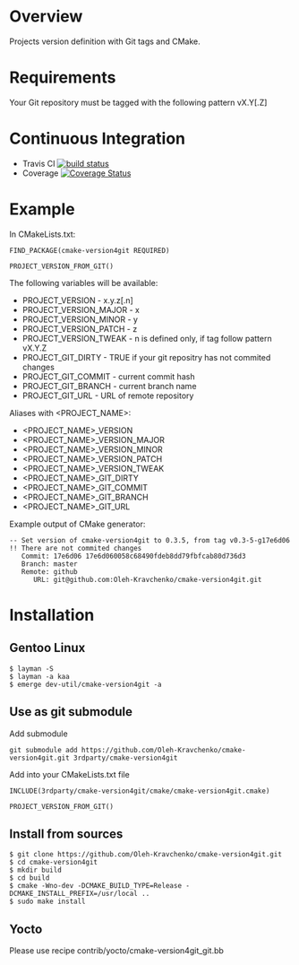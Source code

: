 # Overview

Projects version definition with Git tags and CMake.

# Requirements

Your Git repository must be tagged with the following pattern vX.Y[.Z]

# Continuous Integration

- Travis CI [![build status](https://api.travis-ci.org/Oleh-Kravchenko/cmake-version4git.svg)](https://travis-ci.org/Oleh-Kravchenko/cmake-version4git)
- Coverage [![Coverage Status](https://coveralls.io/repos/github/Oleh-Kravchenko/cmake-version4git/badge.svg?branch=master)](https://coveralls.io/github/Oleh-Kravchenko/cmake-version4git?branch=master)

# Example

In CMakeLists.txt:

	FIND_PACKAGE(cmake-version4git REQUIRED)

	PROJECT_VERSION_FROM_GIT()

The following variables will be available:

- PROJECT_VERSION       - x.y.z[.n]
- PROJECT_VERSION_MAJOR - x
- PROJECT_VERSION_MINOR - y
- PROJECT_VERSION_PATCH - z
- PROJECT_VERSION_TWEAK - n is defined only, if tag follow pattern vX.Y.Z
- PROJECT_GIT_DIRTY     - TRUE if your git repositry has not commited changes
- PROJECT_GIT_COMMIT    - current commit hash
- PROJECT_GIT_BRANCH    - current branch name
- PROJECT_GIT_URL       - URL of remote repository

Aliases with <PROJECT_NAME>:

- <PROJECT_NAME>_VERSION
- <PROJECT_NAME>_VERSION_MAJOR
- <PROJECT_NAME>_VERSION_MINOR
- <PROJECT_NAME>_VERSION_PATCH
- <PROJECT_NAME>_VERSION_TWEAK
- <PROJECT_NAME>_GIT_DIRTY
- <PROJECT_NAME>_GIT_COMMIT
- <PROJECT_NAME>_GIT_BRANCH
- <PROJECT_NAME>_GIT_URL

Example output of CMake generator:

	-- Set version of cmake-version4git to 0.3.5, from tag v0.3-5-g17e6d06
	!! There are not commited changes
	   Commit: 17e6d06 17e6d060058c68490fdeb8dd79fbfcab80d736d3
	   Branch: master
	   Remote: github
	      URL: git@github.com:Oleh-Kravchenko/cmake-version4git.git

# Installation

## Gentoo Linux

	$ layman -S
	$ layman -a kaa
	$ emerge dev-util/cmake-version4git -a

## Use as git submodule

Add submodule

	git submodule add https://github.com/Oleh-Kravchenko/cmake-version4git.git 3rdparty/cmake-version4git

Add into your CMakeLists.txt file

	INCLUDE(3rdparty/cmake-version4git/cmake/cmake-version4git.cmake)

	PROJECT_VERSION_FROM_GIT()

## Install from sources

	$ git clone https://github.com/Oleh-Kravchenko/cmake-version4git.git
	$ cd cmake-version4git
	$ mkdir build
	$ cd build
	$ cmake -Wno-dev -DCMAKE_BUILD_TYPE=Release -DCMAKE_INSTALL_PREFIX=/usr/local ..
	$ sudo make install

## Yocto

Please use recipe contrib/yocto/cmake-version4git_git.bb
